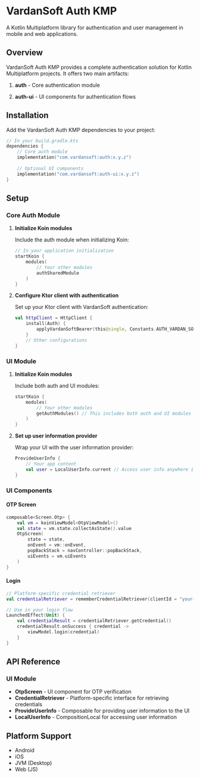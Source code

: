 # VardanSoft Auth KMP

A Kotlin Multiplatform library for authentication and user management in mobile and web applications.

## Overview

VardanSoft Auth KMP provides a complete authentication solution for Kotlin Multiplatform projects. It offers two main artifacts:

1. **auth** - Core authentication module

2. **auth-ui** - UI components for authentication flows

## Installation

Add the VardanSoft Auth KMP dependencies to your project:

```kotlin
// In your build.gradle.kts
dependencies {
    // Core auth module
    implementation("com.vardansoft:auth:x.y.z")
    
    // Optional UI components
    implementation("com.vardansoft:auth-ui:x.y.z")
}
```

## Setup

### Core Auth Module

1. **Initialize Koin modules**

   Include the auth module when initializing Koin:

   ```kotlin
   // In your application initialization
   startKoin {
       modules(
           // Your other modules
           authSharedModule
       )
   }
   ```

2. **Configure Ktor client with authentication**

   Set up your Ktor client with VardanSoft authentication:

   ```kotlin
   val httpClient = HttpClient {
       install(Auth) {
           applyVardanSoftBearer(this@single, Constants.AUTH_VARDAN_SOFT_ID)
       }
       // Other configurations
   }
   ```

### UI Module

1. **Initialize Koin modules**

   Include both auth and UI modules:

   ```kotlin
   startKoin {
       modules(
           // Your other modules
           getAuthModules() // This includes both auth and UI modules
       )
   }
   ```

2. **Set up user information provider**

   Wrap your UI with the user information provider:

   ```kotlin
   ProvideUserInfo {
       // Your app content
       val user = LocalUserInfo.current // Access user info anywhere in this scope
   }
   ```


### UI Components

#### OTP Screen

```kotlin
composable<Screen.Otp> {
    val vm = koinViewModel<OtpViewModel>()
    val state = vm.state.collectAsState().value
    OtpScreen(
        state = state,
        onEvent = vm::onEvent,
        popBackStack = navController::popBackStack,
        uiEvents = vm.uiEvents
    )
}
```

#### Login

```kotlin
// Platform-specific credential retriever
val credentialRetriever = rememberCredentialRetriever(clientId = "your-client-id")

// Use in your login flow
LaunchedEffect(Unit) {
    val credentialResult = credentialRetriever.getCredential()
    credentialResult.onSuccess { credential ->
        viewModel.login(credential)
    }
}
```

## API Reference

### UI Module

- **OtpScreen** - UI component for OTP verification
- **CredentialRetriever** - Platform-specific interface for retrieving credentials
- **ProvideUserInfo** - Composable for providing user information to the UI
- **LocalUserInfo** - CompositionLocal for accessing user information

## Platform Support

- Android
- iOS
- JVM (Desktop)
- Web (JS)
